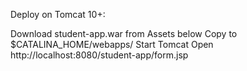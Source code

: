 Deploy on Tomcat 10+:

Download student-app.war from Assets below
Copy to $CATALINA_HOME/webapps/
Start Tomcat
Open http://localhost:8080/student-app/form.jsp

